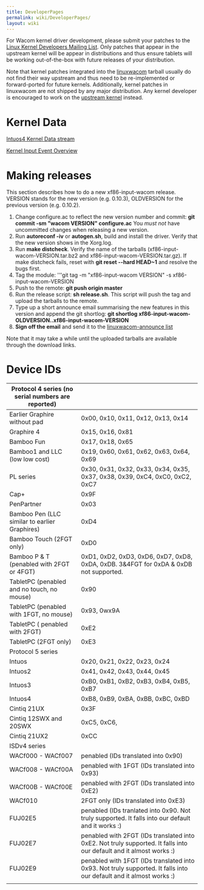 ```yaml
---
title: DeveloperPages
permalink: wiki/DeveloperPages/
layout: wiki
---
```


For Wacom kernel driver development, please submit your patches to the
[Linux Kernel Developers Mailing List](http://lkml.org). Only patches
that appear in the upstream kernel will be appear in distributions and
thus ensure tablets will be working out-of-the-box with future releases
of your distribution.

Note that kernel patches integrated into the
[linuxwacom](linuxwacom "wikilink") tarball usually do not find their
way upstream and thus need to be re-implemented or forward-ported for
future kernels. Additionally, kernel patches in linuxwacom are not
shipped by any major distribution. Any kernel developer is encouraged to
work on the [upstream kernel](http://kernel.org) instead.

Kernel Data
===========

[Intuos4 Kernel Data stream](/wiki/Intuos4_Kernel_Data_stream "wikilink")

[Kernel Input Event Overview](/wiki/Kernel_Input_Event_Overview "wikilink")

Making releases
===============

This section describes how to do a new xf86-input-wacom release. VERSION
stands for the new version (e.g. 0.10.3), OLDVERSION for the previous
version (e.g. 0.10.2).

1.  Change configure.ac to reflect the new version number and commit:
    **git commit -sm "wacom VERSION" configure.ac** You *must not* have
    uncommitted changes when releasing a new version.
2.  Run **autoreconf -iv** or **autogen.sh**, build and install the
    driver. Verify that the new version shows in the Xorg.log.
3.  Run **make distcheck**. Verify the name of the tarballs
    (xf86-input-wacom-VERSION.tar.bz2 and
    xf86-input-wacom-VERSION.tar.gz). If make distcheck fails, reset
    with **git reset --hard HEAD~1** and resolve the bugs first.
4.  Tag the module: '''git tag -m "xf86-input-wacom VERSION" -s
    xf86-input-wacom-VERSION
5.  Push to the remote: **git push origin master**
6.  Run the release script: **sh release.sh**. This script will push the
    tag and upload the tarballs to the remote.
7.  Type up a short announce email summarising the new features in this
    version and append the git shortlog: **git shortlog
    xf86-input-wacom-OLDVERSION..xf86-input-wacom-VERSION**
8.  **Sign off the email** and send it to the [ linuxwacom-announce
    list](/wiki/Mailing_lists "wikilink")

Note that it may take a while until the uploaded tarballs are available
through the download links.

Device IDs
==========

| Protocol 4 series (no serial numbers are reported) |                                                                                                                     |
|----------------------------------------------------|---------------------------------------------------------------------------------------------------------------------|
| Earlier Graphire without pad                       | 0x00, 0x10, 0x11, 0x12, 0x13, 0x14                                                                                  |
| Graphire 4                                         | 0x15, 0x16, 0x81                                                                                                    |
| Bamboo Fun                                         | 0x17, 0x18, 0x65                                                                                                    |
| Bamboo1 and LLC (low low cost)                     | 0x19, 0x60, 0x61, 0x62, 0x63, 0x64, 0x69                                                                            |
| PL series                                          | 0x30, 0x31, 0x32, 0x33, 0x34, 0x35, 0x37, 0x38, 0x39, 0xC4, 0xC0, 0xC2, 0xC7                                        |
| Cap+                                               | 0x9F                                                                                                                |
| PenPartner                                         | 0x03                                                                                                                |
| Bamboo Pen (LLC similar to earlier Graphires)      | 0xD4                                                                                                                |
| Bamboo Touch (2FGT only)                           | 0xD0                                                                                                                |
| Bamboo P & T (penabled with 2FGT or 4FGT)          | 0xD1, 0xD2, 0xD3, 0xD6, 0xD7, 0xD8, 0xDA, 0xDB. 3&4FGT for 0xDA & 0xDB not supported.                               |
| TabletPC (penabled and no touch, no mouse)         | 0x90                                                                                                                |
| TabletPC (penabled with 1FGT, no mouse)            | 0x93, 0wx9A                                                                                                         |
| TabletPC ( penabled with 2FGT)                     | 0xE2                                                                                                                |
| TabletPC (2FGT only)                               | 0xE3                                                                                                                |
| Protocol 5 series                                  |                                                                                                                     |
| Intuos                                             | 0x20, 0x21, 0x22, 0x23, 0x24                                                                                        |
| Intuos2                                            | 0x41, 0x42, 0x43, 0x44, 0x45                                                                                        |
| Intuos3                                            | 0xB0, 0xB1, 0xB2, 0xB3, 0xB4, 0xB5, 0xB7                                                                            |
| Intuos4                                            | 0xB8, 0xB9, 0xBA, 0xBB, 0xBC, 0xBD                                                                                  |
| Cintiq 21UX                                        | 0x3F                                                                                                                |
| Cintiq 12SWX and 20SWX                             | 0xC5, 0xC6,                                                                                                         |
| Cintiq 21UX2                                       | 0xCC                                                                                                                |
| ISDv4 series                                       |                                                                                                                     |
| WACf000 - WACf007                                  | penabled (IDs translated into 0x90)                                                                                 |
| WACf008 - WACf00A                                  | penabled with 1FGT (IDs translated into 0x93)                                                                       |
| WACf00B - WACf00E                                  | penabled with 2FGT (IDs translated into 0xE2)                                                                       |
| WACf010                                            | 2FGT only (IDs translated into 0xE3)                                                                                |
| FUJ02E5                                            | penabled (IDs tranlated into 0x90. Not truly supported. It falls into our default and it works :)                   |
| FUJ02E7                                            | penabled with 2FGT (IDs translated into 0xE2. Not truly supported. It falls into our default and it almost works :) |
| FUJ02E9                                            | penabled with 1FGT (IDs translated into 0x93. Not truly supported. It falls into our default and it almost works :) |
|                                                    |                                                                                                                     |
